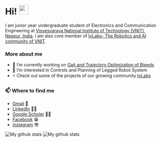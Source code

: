 # Hi! <img src="https://raw.githubusercontent.com/MartinHeinz/MartinHeinz/master/wave.gif" width="30px">


I am junior year undergraduate student of Electronics and Communication Engineering at [Visvesvaraya National Institute of Technology (VNIT), Nagpur, India](http://vnit.ac.in/). I am also core member of [IvLabs- The Robotics and AI community of VNIT](https://www.ivlabs.in/).

### More about me
- 🔭 I’m currently working on [Gait and Trajectory Optimization of Bipeds](https://github.com/IvLabs/biped_trajectory_optimization)
- 🌱 I’m interested in Controls and Planning of Legged Robot System
- ⚡ Check out some of the projects of our growing community [IvLabs](https://github.com/IvLabs)



### 📫 Where to find me
- [Gmail](mailto:adityawadchar85@gmail.com) 📩
- [LinkedIn](https://www.linkedin.com/in/aditya-wadichar-87abb4190/) 👨💼
- [Google Scholer](https://scholar.google.com/citations?hl=en&user=80O_BLEAAAAJ) 👨‍🎓
- [Facebook](https://www.facebook.com/aditya.wadichar.9) 😁
- [Instagram](https://www.instagram.com/aditya_wadichar/) 😎


![My github stats](https://github-readme-stats.vercel.app/api?username=AdityaWadichar&show_icons=true)
![My github stats](https://github-readme-stats.vercel.app/api/top-langs/?username=AdityaWadichar&layout=compact)

